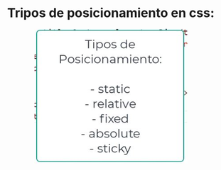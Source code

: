 <h1 align="center">  Tripos de posicionamiento en css: </h1>

<p align="center">
<img align="center" src="https://github.com/Jhonnyk-book/Desarrollo-web-Basico/blob/main/Css/Curso%201/9.%20Posicion%20de%20elementos/Tipos%20de%20posicionamiento.JPG" />
</p>